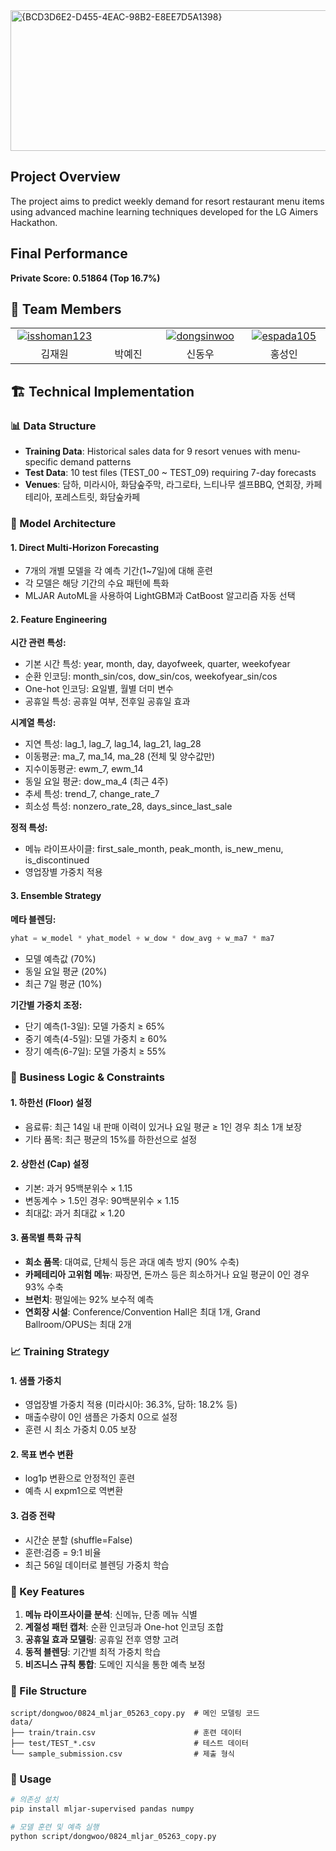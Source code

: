 <img width="1192" height="225" alt="{BCD3D6E2-D455-4EAC-98B2-E8EE7D5A1398}" src="https://github.com/user-attachments/assets/a6520ca9-2ea4-40da-98ae-2d00ddf1fa6a" />



## Project Overview
The project aims to predict weekly demand for resort restaurant menu items using advanced machine learning techniques developed for the LG Aimers Hackathon.

## Final Performance
**Private Score: 0.51864 (Top 16.7%)**


## 👥 Team Members
<table>
  <tr align="center">
    <td width="150px">
      <a href="https://github.com/isshoman123" target="_blank">
        <img src="https://avatars.githubusercontent.com/isshoman123" alt="isshoman123" />
      </a>
    </td>
    <td width="150px">
      <a href="https://github.com/YeJin0217" target="_blank">
        <img src="https://avatars.githubusercontent.com/YeJin0217" alt="" />
      </a>
    </td>
    <td width="150px">
      <a href="https://github.com/dongsinwoo" target="_blank">
        <img src="https://avatars.githubusercontent.com/dongsinwoo" alt="dongsinwoo" />
      </a>
    </td>
    <td width="150px">
      <a href="https://github.com/espada105" target="_blank">
        <img src="https://avatars.githubusercontent.com/espada105" alt="espada105" />
      </a>
    </td>
  </tr>
  <tr align="center">
    <td>
      김재원
    </td>
    <td>
      박예진
    </td>
    <td>
      신동우
    </td>
      <td>
      홍성인
    </td>
  </tr>
</table>

## 🏗️ Technical Implementation

### 📊 Data Structure
- **Training Data**: Historical sales data for 9 resort venues with menu-specific demand patterns
- **Test Data**: 10 test files (TEST_00 ~ TEST_09) requiring 7-day forecasts
- **Venues**: 담하, 미라시아, 화담숲주막, 라그로타, 느티나무 셀프BBQ, 연회장, 카페테리아, 포레스트릿, 화담숲카페

### 🧠 Model Architecture

#### 1. **Direct Multi-Horizon Forecasting**
- 7개의 개별 모델을 각 예측 기간(1~7일)에 대해 훈련
- 각 모델은 해당 기간의 수요 패턴에 특화
- MLJAR AutoML을 사용하여 LightGBM과 CatBoost 알고리즘 자동 선택

#### 2. **Feature Engineering**

**시간 관련 특성:**
- 기본 시간 특성: year, month, day, dayofweek, quarter, weekofyear
- 순환 인코딩: month_sin/cos, dow_sin/cos, weekofyear_sin/cos
- One-hot 인코딩: 요일별, 월별 더미 변수
- 공휴일 특성: 공휴일 여부, 전후일 공휴일 효과

**시계열 특성:**
- 지연 특성: lag_1, lag_7, lag_14, lag_21, lag_28
- 이동평균: ma_7, ma_14, ma_28 (전체 및 양수값만)
- 지수이동평균: ewm_7, ewm_14
- 동일 요일 평균: dow_ma_4 (최근 4주)
- 추세 특성: trend_7, change_rate_7
- 희소성 특성: nonzero_rate_28, days_since_last_sale

**정적 특성:**
- 메뉴 라이프사이클: first_sale_month, peak_month, is_new_menu, is_discontinued
- 영업장별 가중치 적용

#### 3. **Ensemble Strategy**

**메타 블렌딩:**
```python
yhat = w_model * yhat_model + w_dow * dow_avg + w_ma7 * ma7
```
- 모델 예측값 (70%)
- 동일 요일 평균 (20%)
- 최근 7일 평균 (10%)

**기간별 가중치 조정:**
- 단기 예측(1-3일): 모델 가중치 ≥ 65%
- 중기 예측(4-5일): 모델 가중치 ≥ 60%
- 장기 예측(6-7일): 모델 가중치 ≥ 55%

### 🎯 Business Logic & Constraints

#### 1. **하한선 (Floor) 설정**
- 음료류: 최근 14일 내 판매 이력이 있거나 요일 평균 ≥ 1인 경우 최소 1개 보장
- 기타 품목: 최근 평균의 15%를 하한선으로 설정

#### 2. **상한선 (Cap) 설정**
- 기본: 과거 95백분위수 × 1.15
- 변동계수 > 1.5인 경우: 90백분위수 × 1.15
- 최대값: 과거 최대값 × 1.20

#### 3. **품목별 특화 규칙**
- **희소 품목**: 대여료, 단체식 등은 과대 예측 방지 (90% 수축)
- **카페테리아 고위험 메뉴**: 짜장면, 돈까스 등은 희소하거나 요일 평균이 0인 경우 93% 수축
- **브런치**: 평일에는 92% 보수적 예측
- **연회장 시설**: Conference/Convention Hall은 최대 1개, Grand Ballroom/OPUS는 최대 2개

### 📈 Training Strategy

#### 1. **샘플 가중치**
- 영업장별 가중치 적용 (미라시아: 36.3%, 담하: 18.2% 등)
- 매출수량이 0인 샘플은 가중치 0으로 설정
- 훈련 시 최소 가중치 0.05 보장

#### 2. **목표 변수 변환**
- log1p 변환으로 안정적인 훈련
- 예측 시 expm1으로 역변환

#### 3. **검증 전략**
- 시간순 분할 (shuffle=False)
- 훈련:검증 = 9:1 비율
- 최근 56일 데이터로 블렌딩 가중치 학습

### 🔧 Key Features

1. **메뉴 라이프사이클 분석**: 신메뉴, 단종 메뉴 식별
2. **계절성 패턴 캡처**: 순환 인코딩과 One-hot 인코딩 조합
3. **공휴일 효과 모델링**: 공휴일 전후 영향 고려
4. **동적 블렌딩**: 기간별 최적 가중치 학습
5. **비즈니스 규칙 통합**: 도메인 지식을 통한 예측 보정

### 📁 File Structure
```
script/dongwoo/0824_mljar_05263_copy.py  # 메인 모델링 코드
data/
├── train/train.csv                      # 훈련 데이터
├── test/TEST_*.csv                      # 테스트 데이터
└── sample_submission.csv                # 제출 형식
```

### 🚀 Usage
```bash
# 의존성 설치
pip install mljar-supervised pandas numpy

# 모델 훈련 및 예측 실행
python script/dongwoo/0824_mljar_05263_copy.py
```
